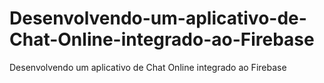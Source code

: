 # Desenvolvendo-um-aplicativo-de-Chat-Online-integrado-ao-Firebase
Desenvolvendo um aplicativo de Chat Online integrado ao Firebase
